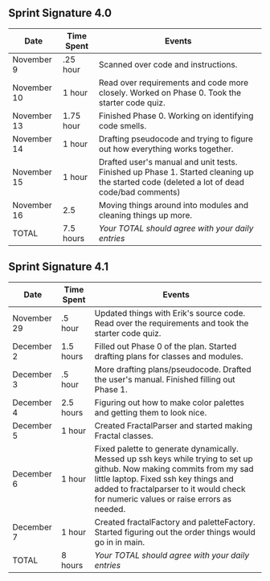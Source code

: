 ## Sprint Signature 4.0

| Date        | Time Spent | Events
|-------------|------------|--------------------
| November 9  | .25 hour   | Scanned over code and instructions.
| November 10 | 1 hour     | Read over requirements and code more closely. Worked on Phase 0. Took the starter code quiz.
| November 13 | 1.75 hour  | Finished Phase 0. Working on identifying code smells.
| November 14 | 1 hour     | Drafting pseudocode and trying to figure out how everything works together. 
| November 15 | 1 hour     | Drafted user's manual and unit tests. Finished up Phase 1. Started cleaning up the started code (deleted a lot of dead code/bad comments)
| November 16 | 2.5        | Moving things around into modules and cleaning things up more.
| TOTAL       | 7.5 hours  | *Your TOTAL should agree with your daily entries*


## Sprint Signature 4.1

| Date        | Time Spent | Events
|-------------|------------|--------------------
| November 29 | .5 hour    | Updated things with Erik's source code. Read over the requirements and took the starter code quiz.
| December 2  | 1.5 hours  | Filled out Phase 0 of the plan. Started drafting plans for classes and modules.
| December 3  | .5 hour    | More drafting plans/pseudocode. Drafted the user's manual. Finished filling out Phase 1.
| December 4  | 2.5 hours  | Figuring out how to make color palettes and getting them to look nice.
| December 5  | 1 hour     | Created FractalParser and started making Fractal classes.
| December 6  | 1 hour     | Fixed palette to generate dynamically. Messed up ssh keys while trying to set up github. Now making commits from my sad little laptop. Fixed ssh key things and added to fractalparser to it would check for numeric values or raise errors as needed.
| December 7  | 1 hour     | Created fractalFactory and paletteFactory. Started figuring out the order things would go in in main.
| TOTAL       | 8 hours    | *Your TOTAL should agree with your daily entries*
